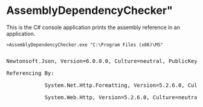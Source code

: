 # AssemblyDependencyChecker"


This is the C# console application prints the assembly reference in an application.


```
>AssemblyDependencyChecker.exe "C:\Program Files (x86)\MS"
 
 ```
 
<pre>
Newtonsoft.Json, Version=6.0.0.0, Culture=neutral, PublicKeyToken=30ad4fe6b2a6aeed<br />
Referencing By:<br />
            System.Net.Http.Formatting, Version=5.2.6.0, Culture=neutral, PublicKeyToken=31bf3856ad364e35<br />
            System.Web.Http, Version=5.2.6.0, Culture=neutral, PublicKeyToken=31bf3856ad364e35<br />
</pre>
